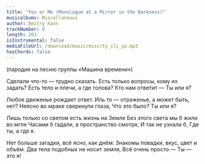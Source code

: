 ```yaml
---
title: "You or Me (Monologue at a Mirror in the Darkness)"
musicalbums: Miscellaneous
author: Dmitry Kann
trackNumber: 0
length: 263
isInstrumental: false
mediaFileUrl: /download/music/misc/ty_ili_ya.mp3
hasChords: false
---
```


(пародия на песню группы «Машина времени»)

Сделали что-то — трудно сказать.
Есть только вопросы, кому их задать?
Есть тело и плечи, а где голова?
Кто нам ответит —
Ты или я?

Любое движенье рождает ответ.
Иль то — отраженье, а может быть, нет?
Неясно во мраке сверкнули глаза,
Что это было?
Ты или я?

Лишь только со светом есть жизнь на Земле
Без этого света мы б жили во мгле
Часами б гадали, в пространство смотря,
И так не узнали б,
Где ты, а где я.

Нет больше загадки, всё ясно, как днём:
Знакомы повадки, вкус, цвет и объём.
Два тела подобных не носит земля,
Всё очень просто —
Ты — это я!
